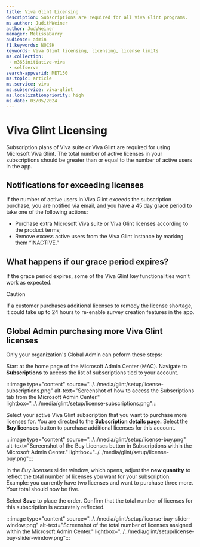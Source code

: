 ```yaml
---
title: Viva Glint Licensing
description: Subscriptions are required for all Viva Glint programs. 
ms.author: JudithWeiner
author: JudyWeiner
manager: MelissaBarry
audience: admin
f1.keywords: NOCSH
keywords: Viva Glint licensing, licensing, license limits 
ms.collection: 
 - m365initiative-viva
 - selfserve
search-appverid: MET150
ms.topic: article
ms.service: viva
ms.subservice: viva-glint
ms.localizationpriority: high
ms.date: 03/05/2024
---
```


# Viva Glint Licensing

Subscription plans of Viva suite or Viva Glint are required for using Microsoft Viva Glint. The total number of active licenses in your subscriptions should be greater than or equal to the number of active users in the app. 

## Notifications for exceeding licenses

If the number of active users in Viva Glint exceeds the subscription purchase, you are notified via email, and you have a 45 day grace period to take one of the following actions:

- Purchase extra Microsoft Viva suite or Viva Glint licenses according to the product terms; 
- Remove excess active users from the Viva Glint instance by marking them “INACTIVE.”  

## What happens if our grace period expires?

If the grace period expires, some of the Viva Glint key functionalities won't work as expected. 

>[!CAUTION]
>If a customer purchases additional licenses to remedy the license shortage, it could take up to 24 hours to re-enable survey creation features in the app.

## Global Admin purchasing more Viva Glint licenses

Only your organization's Global Admin can peform these steps:

Start at the home page of the Microsoft Admin Center (MAC). Navigate to **Subscriptions** to access the list of subscriptions tied to your account.

:::image type="content" source="../../media/glint/setup/license-subscriptions.png" alt-text="Screenshot of how to access the Subscriptions tab from the Microsoft Admin Center." lightbox="../../media/glint/setup/license-subscriptions.png":::

Select your active Viva Glint subscription that you want to purchase more licenses for. You are directed to the **Subscription details page.**  Select the **Buy licenses** button to purchase additional licenses for this account.

:::image type="content" source="../../media/glint/setup/license-buy.png" alt-text="Screenshot of the Buy Licenses button in Subscriptions within the Microsoft Admin Center." lightbox="../../media/glint/setup/license-buy.png":::

In the *Buy licenses* slider window, which opens, adjust the **new quantity** to reflect the total number of licenses you want for your subscription.
Example:  you currently have two licenses and want to purchase three more. Your total should now be five.

Select **Save** to place the order. Confirm that the total number of licenses for this subscription is accurately reflected.

:::image type="content" source="../../media/glint/setup/license-buy-slider-window.png" alt-text="Screenshot of the total number of licenses assigned within the Microsoft Admin Center." lightbox="../../media/glint/setup/license-buy-slider-window.png":::

